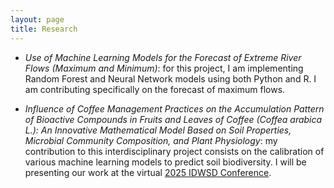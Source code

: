 ```yaml
---
layout: page
title: Research
---
```


+ *Use of Machine Learning Models for the Forecast of Extreme River Flows (Maximum and Minimum)*: for this project, I am implementing Random Forest and Neural Network models using both Python and R. I am contributing specifically on the forecast of maximum flows.

+ *Influence of Coffee Management Practices on the Accumulation Pattern of Bioactive Compounds in Fruits and Leaves of Coffee (Coffea arabica L.): An Innovative Mathematical Model Based on Soil Properties, Microbial Community Composition, and Plant Physiology*: my contribution to this interdisciplinary project consists on the calibration of various machine learning models to predict soil biodiversity. I will be presenting our work at the virtual [2025 IDWSD Conference]("https://www.idwsds.org/").
